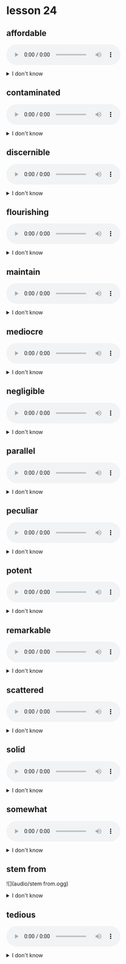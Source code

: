 # lesson 24

## affordable
![](audio/affordable.ogg)
<details>
<summary>I don't know</summary>

+ adv. &nbsp; &nbsp; affordably

+ v. &nbsp; &nbsp; afford

+ adj. &nbsp; &nbsp; able to be done, usually referring to something you can do without damage or loss

+ syn. &nbsp; &nbsp; economical

</details>

## contaminated
![](audio/contaminated.ogg)
<details>
<summary>I don't know</summary>

+ v. &nbsp; &nbsp; contaminate

+ n. &nbsp; &nbsp; contamination

+ adj. &nbsp; &nbsp; to make something impure by adding something dirty or a poisonous substance

+ syn. &nbsp; &nbsp; pollute

</details>

## discernible
![](audio/discernible.ogg)
<details>
<summary>I don't know</summary>

+ adv. &nbsp; &nbsp; discernibly

+ v. &nbsp; &nbsp; discern

+ n. &nbsp; &nbsp; discernment

+ adj. &nbsp; &nbsp; noticeable; easily seen

+ syn. &nbsp; &nbsp; detectable

</details>

## flourishing
![](audio/flourishing.ogg)
<details>
<summary>I don't know</summary>

+ v. &nbsp; &nbsp; flourish

+ adj. &nbsp; &nbsp; active and growing; healthy

+ syn. &nbsp; &nbsp; thriving

</details>

## maintain
![](audio/maintain.ogg)
<details>
<summary>I don't know</summary>

+ n. &nbsp; &nbsp; maintenance

+ v. &nbsp; &nbsp; to support; to keep in good condition

+ syn. &nbsp; &nbsp; preserve

</details>

## mediocre
![](audio/mediocre.ogg)
<details>
<summary>I don't know</summary>

+ n. &nbsp; &nbsp; mediocrity

+ adj. &nbsp; &nbsp; of average quality; not good or bad

+ syn. &nbsp; &nbsp; average

</details>

## negligible
![](audio/negligible.ogg)
<details>
<summary>I don't know</summary>

+ adv. &nbsp; &nbsp; negligibly

+ adj. &nbsp; &nbsp; hardly noticeable; scarcely detectable

+ n. &nbsp; &nbsp; negligence

+ v. &nbsp; &nbsp; to ignore; to give little attention

+ syn. &nbsp; &nbsp; insignificant

</details>

## parallel
![](audio/parallel.ogg)
<details>
<summary>I don't know</summary>

+ v. &nbsp; &nbsp; parallel

+ adj. &nbsp; &nbsp; being almost of the same type or time; comparable

+ syn. &nbsp; &nbsp; similar

</details>

## peculiar
![](audio/peculiar.ogg)
<details>
<summary>I don't know</summary>

+ adv. &nbsp; &nbsp; peculiarly

+ n. &nbsp; &nbsp; peculiarity

+ adj. &nbsp; &nbsp; unusual; uncommon

+ syn. &nbsp; &nbsp; strange

</details>

## potent
![](audio/potent.ogg)
<details>
<summary>I don't know</summary>

+ adj. &nbsp; &nbsp; very strong

+ syn. &nbsp; &nbsp; powerful

</details>

## remarkable
![](audio/remarkable.ogg)
<details>
<summary>I don't know</summary>

+ adv. &nbsp; &nbsp; remarkably

+ adj. &nbsp; &nbsp; worthy of mention; uncommon

+ syn. &nbsp; &nbsp; exceptional

</details>

## scattered
![](audio/scattered.ogg)
<details>
<summary>I don't know</summary>

+ v. &nbsp; &nbsp; scatter

+ adj. &nbsp; &nbsp; spread out or separated widely

+ syn. &nbsp; &nbsp; dispersed

</details>

## solid
![](audio/solid.ogg)
<details>
<summary>I don't know</summary>

+ adv. &nbsp; &nbsp; solidly

+ v. &nbsp; &nbsp; solidify

+ n. &nbsp; &nbsp; solidification

+ adj. &nbsp; &nbsp; having good quality; being well made, firm; not a gas or liquid

+ syn. &nbsp; &nbsp; steady

</details>

## somewhat
![](audio/somewhat.ogg)
<details>
<summary>I don't know</summary>

+ adj. &nbsp; &nbsp; a little

+ syn. &nbsp; &nbsp; slight

</details>

## stem from
![](audio/stem from.ogg)
<details>
<summary>I don't know</summary>

+ ph. v. &nbsp; &nbsp; to emerge or develop from something

+ syn. &nbsp; &nbsp; originate

</details>

## tedious
![](audio/tedious.ogg)
<details>
<summary>I don't know</summary>

+ adv. &nbsp; &nbsp; tediously

+ n. &nbsp; &nbsp; tedium

+ adj. &nbsp; &nbsp; long and tiring

+ syn. &nbsp; &nbsp; monotonous

</details>
